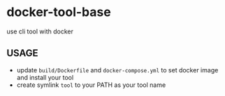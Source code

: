 # docker-tool-base
use cli tool with docker

## USAGE
- update `build/Dockerfile` and `docker-compose.yml` to set docker image and install your tool
- create symlink `tool` to your PATH as your tool name
